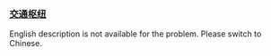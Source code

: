### [交通枢纽](https://leetcode.com/problems/D9PW8w)

English description is not available for the problem. Please switch to Chinese.